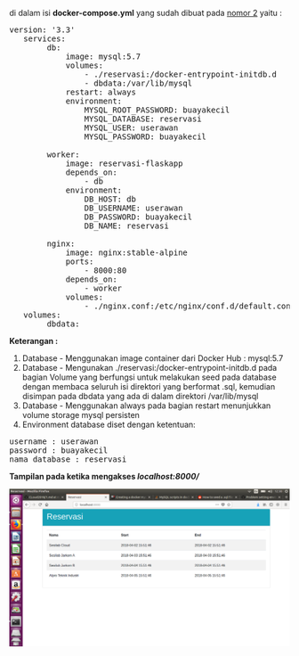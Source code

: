 
di dalam isi <strong>docker-compose.yml</strong> yang sudah dibuat pada [nomor 2](https://github.com/rahajengdwi/CLoud2018/blob/master/Docker/2.md) yaitu :

   <pre>version: '3.3'
   services:
        db:
            image: mysql:5.7
            volumes:
                - ./reservasi:/docker-entrypoint-initdb.d
                - dbdata:/var/lib/mysql
            restart: always
            environment:
                MYSQL_ROOT_PASSWORD: buayakecil
                MYSQL_DATABASE: reservasi
                MYSQL_USER: userawan
                MYSQL_PASSWORD: buayakecil

        worker:
            image: reservasi-flaskapp
            depends_on:
                - db
            environment:
                DB_HOST: db
                DB_USERNAME: userawan
                DB_PASSWORD: buayakecil
                DB_NAME: reservasi

        nginx:
            image: nginx:stable-alpine
            ports:
                - 8000:80
            depends_on:
                - worker
            volumes:
                - ./nginx.conf:/etc/nginx/conf.d/default.conf:ro
   volumes:
        dbdata:</pre>

<strong>Keterangan :</strong>
1. Database - Menggunakan image container dari Docker Hub : mysql:5.7
2. Database - Mengunakan ./reservasi:/docker-entrypoint-initdb.d pada bagian Volume yang berfungsi untuk melakukan seed pada database dengan membaca seluruh isi direktori yang berformat .sql, kemudian disimpan pada dbdata yang ada di dalam direktori /var/lib/mysql
3. Database - Menggunakan always pada bagian restart menunjukkan volume storage mysql persisten
4. Environment database diset dengan ketentuan:
<pre>username : userawan
password : buayakecil
nama database : reservasi</pre>

<strong>Tampilan pada ketika mengakses *localhost:8000/*</strong>

<img src="https://github.com/rahajengdwi/CLoud2018/blob/master/Docker/image/reservasi-flaskapp.png">
